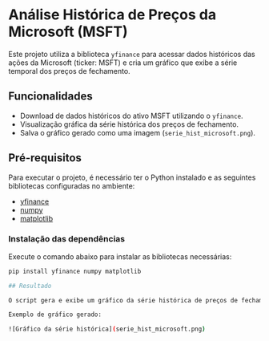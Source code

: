 # Análise Histórica de Preços da Microsoft (MSFT)

Este projeto utiliza a biblioteca `yfinance` para acessar dados históricos das ações da Microsoft (ticker: MSFT) e cria um gráfico que exibe a série temporal dos preços de fechamento.

## Funcionalidades

- Download de dados históricos do ativo MSFT utilizando o `yfinance`.
- Visualização gráfica da série histórica dos preços de fechamento.
- Salva o gráfico gerado como uma imagem (`serie_hist_microsoft.png`).

## Pré-requisitos

Para executar o projeto, é necessário ter o Python instalado e as seguintes bibliotecas configuradas no ambiente:

- [yfinance](https://pypi.org/project/yfinance/)
- [numpy](https://pypi.org/project/numpy/)
- [matplotlib](https://pypi.org/project/matplotlib/)

### Instalação das dependências

Execute o comando abaixo para instalar as bibliotecas necessárias:

```bash
pip install yfinance numpy matplotlib

## Resultado

O script gera e exibe um gráfico da série histórica de preços de fechamento das ações da Microsoft (MSFT). A imagem também é salva localmente como serie_hist_microsoft.png.

Exemplo de gráfico gerado:

![Gráfico da série histórica](serie_hist_microsoft.png)
